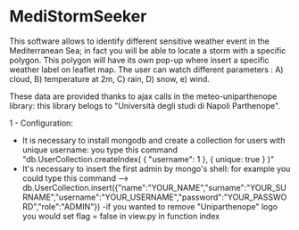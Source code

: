 # MediStormSeeker

This software allows to identify different sensitive weather event in the Mediterranean Sea; in fact you will be able to locate a storm with a specific polygon. This polygon will have its own pop-up where insert a specific weather label on leaflet map. 
The user can watch different parameters :
A) cloud,
B) temperature at 2m,
C) rain,
D) snow,
e) wind.

These data are provided thanks to ajax calls in the meteo-uniparthenope library: this library belogs to "Università degli studi di Napoli Parthenope".

1 - Configuration:

- It is necessary to install mongodb and create a collection for users with unique username:
you type this command "db.UserCollection.createIndex( { "username": 1 }, { unique: true } )"
- It's necessary to insert the first admin by mongo's shell:
for example you could type this command --> db.UserCollection.insert({"name":"YOUR_NAME","surname":"YOUR_SURNAME","username":"YOUR_USERNAME","password":"YOUR_PASSWORD","role":"ADMIN"})
-if you wanted to remove "Uniparthenope" logo you would set flag = false in view.py in function index
